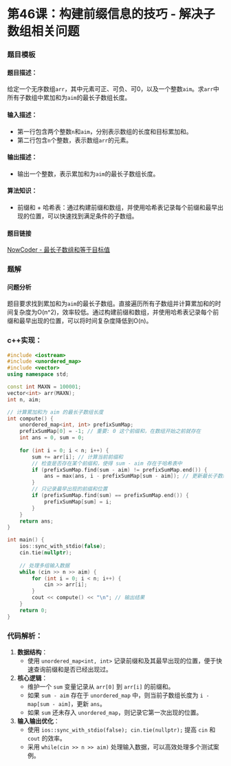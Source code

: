 # 第46课：构建前缀信息的技巧 - 解决子数组相关问题

### 题目模板

#### **题目描述：**

给定一个无序数组`arr`，其中元素可正、可负、可0，以及一个整数`aim`。求`arr`中所有子数组中累加和为`aim`的最长子数组长度。

#### **输入描述：**

- 第一行包含两个整数`n`和`aim`，分别表示数组的长度和目标累加和。
- 第二行包含`n`个整数，表示数组`arr`的元素。

#### **输出描述：**

- 输出一个整数，表示累加和为`aim`的最长子数组长度。

#### **算法知识：**

- 前缀和 + 哈希表：通过构建前缀和数组，并使用哈希表记录每个前缀和最早出现的位置，可以快速找到满足条件的子数组。

#### **题目链接**

[NowCoder - 最长子数组和等于目标值](https://www.nowcoder.com/practice/36fb0fd3c656480c92b569258a1223d5)

### 题解

#### **问题分析**

题目要求找到累加和为`aim`的最长子数组。直接遍历所有子数组并计算累加和的时间复杂度为O(n^2)，效率较低。通过构建前缀和数组，并使用哈希表记录每个前缀和最早出现的位置，可以将时间复杂度降低到O(n)。

### c++实现：

```c++
#include <iostream>
#include <unordered_map>
#include <vector>
using namespace std;

const int MAXN = 100001;
vector<int> arr(MAXN);
int n, aim;

// 计算累加和为 aim 的最长子数组长度
int compute() {
    unordered_map<int, int> prefixSumMap;
    prefixSumMap[0] = -1; // 重要: 0 这个前缀和，在数组开始之前就存在
    int ans = 0, sum = 0;
    
    for (int i = 0; i < n; i++) {
        sum += arr[i]; // 计算当前前缀和
        // 检查是否存在某个前缀和，使得 sum - aim 存在于哈希表中
        if (prefixSumMap.find(sum - aim) != prefixSumMap.end()) {
            ans = max(ans, i - prefixSumMap[sum - aim]); // 更新最长子数组长度
        }
        // 只记录最早出现的前缀和位置
        if (prefixSumMap.find(sum) == prefixSumMap.end()) {
            prefixSumMap[sum] = i;
        }
    }
    return ans;
}

int main() {
    ios::sync_with_stdio(false);
    cin.tie(nullptr);
    
    // 处理多组输入数据
    while (cin >> n >> aim) {
        for (int i = 0; i < n; i++) {
            cin >> arr[i];
        }
        cout << compute() << "\n"; // 输出结果
    }
    return 0;
}
```

### 代码解析：

1. **数据结构**：
   - 使用 `unordered_map<int, int>` 记录前缀和及其最早出现的位置，便于快速查询前缀和是否已经出现过。
2. **核心逻辑**：
   - 维护一个 `sum` 变量记录从 `arr[0]` 到 `arr[i]` 的前缀和。
   - 如果 `sum - aim` 存在于 `unordered_map` 中，则当前子数组长度为 `i - map[sum - aim]`，更新 `ans`。
   - 如果 `sum` 还未存入 `unordered_map`，则记录它第一次出现的位置。
3. **输入输出优化**：
   - 使用 `ios::sync_with_stdio(false); cin.tie(nullptr);` 提高 `cin` 和 `cout` 的效率。
   - 采用 `while(cin >> n >> aim)` 处理输入数据，可以高效处理多个测试案例。